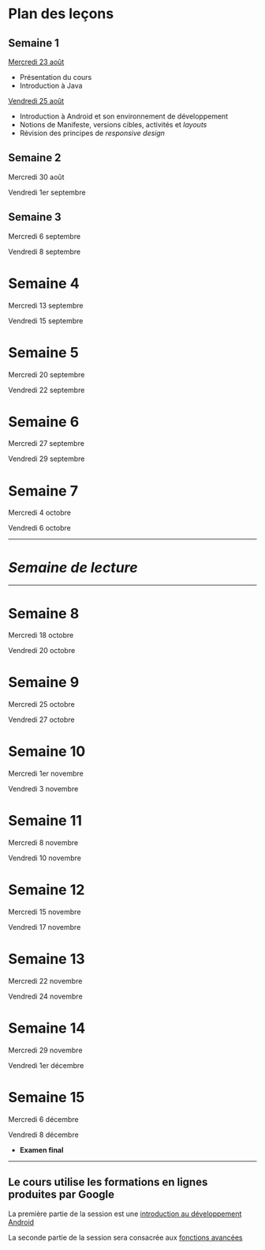 #  Plan des leçons

##  Semaine 1

[Mercredi 23 août](cours1.md)
  * Présentation du cours
  * Introduction à Java

[Vendredi 25 août](cours2.md)
  * Introduction à Android et son environnement de développement
  * Notions de Manifeste, versions cibles, activités et *layouts*
  * Révision des principes de *responsive design*

## Semaine 2

Mercredi 30 août

Vendredi 1er septembre

## Semaine 3

Mercredi 6 septembre

Vendredi 8 septembre

# Semaine 4

Mercredi 13 septembre

Vendredi 15 septembre

# Semaine 5

Mercredi 20 septembre

Vendredi 22 septembre

# Semaine 6

Mercredi 27 septembre

Vendredi 29 septembre

# Semaine 7

Mercredi 4 octobre

Vendredi 6 octobre

---

# *Semaine de lecture*

---

# Semaine 8

Mercredi 18 octobre

Vendredi 20 octobre

# Semaine 9

Mercredi 25 octobre

Vendredi 27 octobre

# Semaine 10

Mercredi 1er novembre

Vendredi 3 novembre

# Semaine 11

Mercredi 8 novembre

Vendredi 10 novembre

# Semaine 12

Mercredi 15 novembre

Vendredi 17 novembre

# Semaine 13

Mercredi 22 novembre

Vendredi 24 novembre

# Semaine 14

Mercredi 29 novembre

Vendredi 1er décembre

# Semaine 15

Mercredi 6 décembre

Vendredi 8 décembre
*  **Examen final**


---
## Le cours utilise les formations en lignes produites par Google

La première partie de la session est une [introduction au développement Android](ud851.md)

La seconde partie de la session sera consacrée aux [fonctions avancées](ud855.md)
